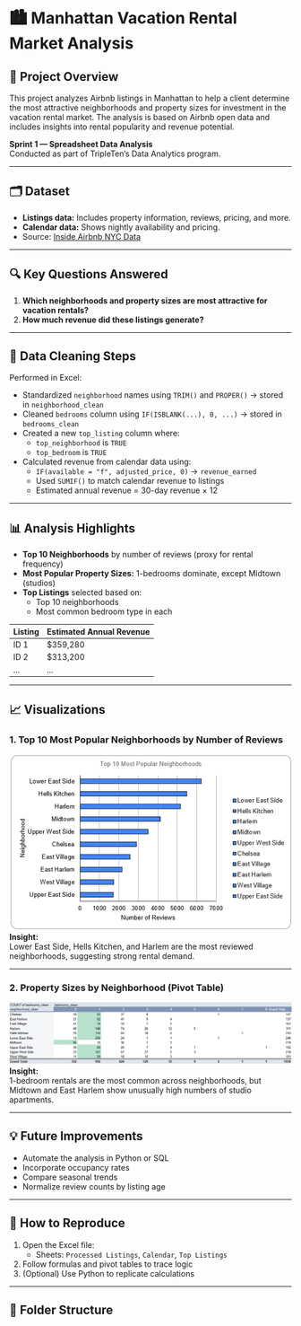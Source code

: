 # 🏙️ Manhattan Vacation Rental Market Analysis

## 📌 Project Overview

This project analyzes Airbnb listings in Manhattan to help a client determine the most attractive neighborhoods and property sizes for investment in the vacation rental market. The analysis is based on Airbnb open data and includes insights into rental popularity and revenue potential.

**Sprint 1 — Spreadsheet Data Analysis**  
Conducted as part of TripleTen’s Data Analytics program.

---

## 🗂️ Dataset

- **Listings data:** Includes property information, reviews, pricing, and more.
- **Calendar data:** Shows nightly availability and pricing.
- Source: [Inside Airbnb NYC Data](http://insideairbnb.com/get-the-data.html)

---

## 🔍 Key Questions Answered

1. **Which neighborhoods and property sizes are most attractive for vacation rentals?**
2. **How much revenue did these listings generate?**

---

## 🧼 Data Cleaning Steps

Performed in Excel:
- Standardized `neighborhood` names using `TRIM()` and `PROPER()` → stored in `neighborhood_clean`
- Cleaned `bedrooms` column using `IF(ISBLANK(...), 0, ...)` → stored in `bedrooms_clean`
- Created a new `top_listing` column where:
  - `top_neighborhood` is `TRUE`
  - `top_bedroom` is `TRUE`
- Calculated revenue from calendar data using:
  - `IF(available = "f", adjusted_price, 0)` → `revenue_earned`
  - Used `SUMIF()` to match calendar revenue to listings
  - Estimated annual revenue = 30-day revenue × 12

---

## 📊 Analysis Highlights

- **Top 10 Neighborhoods** by number of reviews (proxy for rental frequency)
- **Most Popular Property Sizes:** 1-bedrooms dominate, except Midtown (studios)
- **Top Listings** selected based on:
  - Top 10 neighborhoods
  - Most common bedroom type in each

| Listing | Estimated Annual Revenue |
|---------|---------------------------|
| ID 1    | $359,280                  |
| ID 2    | $313,200                  |
| ...     | ...                       |

---

## 📈 Visualizations

### 1. Top 10 Most Popular Neighborhoods by Number of Reviews  
![Top 10 Neighborhoods](visualizations/most_popular_neighborhoods.png)  
**Insight:**  
Lower East Side, Hells Kitchen, and Harlem are the most reviewed neighborhoods, suggesting strong rental demand.

---

### 2. Property Sizes by Neighborhood (Pivot Table)  
![Bedrooms by Neighborhood](visualizations/most_popular_by_bedroom_spaces.png)  
**Insight:**  
1-bedroom rentals are the most common across neighborhoods, but Midtown and East Harlem show unusually high numbers of studio apartments.

---

## 💡 Future Improvements

- Automate the analysis in Python or SQL
- Incorporate occupancy rates
- Compare seasonal trends
- Normalize review counts by listing age

---

## 🧪 How to Reproduce

1. Open the Excel file:
   - Sheets: `Processed Listings`, `Calendar`, `Top Listings`
2. Follow formulas and pivot tables to trace logic
3. (Optional) Use Python to replicate calculations

---

## 📁 Folder Structure

